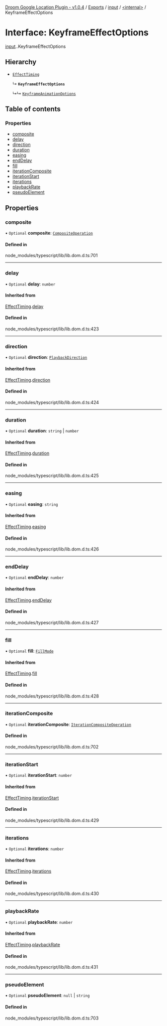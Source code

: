 [Droom Google Location Plugin - v1.0.4](../README.md) / [Exports](../modules.md) / [input](../modules/input.md) / [<internal\>](../modules/input._internal_.md) / KeyframeEffectOptions

# Interface: KeyframeEffectOptions

[input](../modules/input.md).[<internal>](../modules/input._internal_.md).KeyframeEffectOptions

## Hierarchy

- [`EffectTiming`](input._internal_.EffectTiming.md)

  ↳ **`KeyframeEffectOptions`**

  ↳↳ [`KeyframeAnimationOptions`](input._internal_.KeyframeAnimationOptions.md)

## Table of contents

### Properties

- [composite](input._internal_.KeyframeEffectOptions.md#composite)
- [delay](input._internal_.KeyframeEffectOptions.md#delay)
- [direction](input._internal_.KeyframeEffectOptions.md#direction)
- [duration](input._internal_.KeyframeEffectOptions.md#duration)
- [easing](input._internal_.KeyframeEffectOptions.md#easing)
- [endDelay](input._internal_.KeyframeEffectOptions.md#enddelay)
- [fill](input._internal_.KeyframeEffectOptions.md#fill)
- [iterationComposite](input._internal_.KeyframeEffectOptions.md#iterationcomposite)
- [iterationStart](input._internal_.KeyframeEffectOptions.md#iterationstart)
- [iterations](input._internal_.KeyframeEffectOptions.md#iterations)
- [playbackRate](input._internal_.KeyframeEffectOptions.md#playbackrate)
- [pseudoElement](input._internal_.KeyframeEffectOptions.md#pseudoelement)

## Properties

### composite

• `Optional` **composite**: [`CompositeOperation`](../modules/input._internal_.md#compositeoperation)

#### Defined in

node_modules/typescript/lib/lib.dom.d.ts:701

___

### delay

• `Optional` **delay**: `number`

#### Inherited from

[EffectTiming](input._internal_.EffectTiming.md).[delay](input._internal_.EffectTiming.md#delay)

#### Defined in

node_modules/typescript/lib/lib.dom.d.ts:423

___

### direction

• `Optional` **direction**: [`PlaybackDirection`](../modules/input._internal_.md#playbackdirection)

#### Inherited from

[EffectTiming](input._internal_.EffectTiming.md).[direction](input._internal_.EffectTiming.md#direction)

#### Defined in

node_modules/typescript/lib/lib.dom.d.ts:424

___

### duration

• `Optional` **duration**: `string` \| `number`

#### Inherited from

[EffectTiming](input._internal_.EffectTiming.md).[duration](input._internal_.EffectTiming.md#duration)

#### Defined in

node_modules/typescript/lib/lib.dom.d.ts:425

___

### easing

• `Optional` **easing**: `string`

#### Inherited from

[EffectTiming](input._internal_.EffectTiming.md).[easing](input._internal_.EffectTiming.md#easing)

#### Defined in

node_modules/typescript/lib/lib.dom.d.ts:426

___

### endDelay

• `Optional` **endDelay**: `number`

#### Inherited from

[EffectTiming](input._internal_.EffectTiming.md).[endDelay](input._internal_.EffectTiming.md#enddelay)

#### Defined in

node_modules/typescript/lib/lib.dom.d.ts:427

___

### fill

• `Optional` **fill**: [`FillMode`](../modules/input._internal_.md#fillmode)

#### Inherited from

[EffectTiming](input._internal_.EffectTiming.md).[fill](input._internal_.EffectTiming.md#fill)

#### Defined in

node_modules/typescript/lib/lib.dom.d.ts:428

___

### iterationComposite

• `Optional` **iterationComposite**: [`IterationCompositeOperation`](../modules/input._internal_.md#iterationcompositeoperation)

#### Defined in

node_modules/typescript/lib/lib.dom.d.ts:702

___

### iterationStart

• `Optional` **iterationStart**: `number`

#### Inherited from

[EffectTiming](input._internal_.EffectTiming.md).[iterationStart](input._internal_.EffectTiming.md#iterationstart)

#### Defined in

node_modules/typescript/lib/lib.dom.d.ts:429

___

### iterations

• `Optional` **iterations**: `number`

#### Inherited from

[EffectTiming](input._internal_.EffectTiming.md).[iterations](input._internal_.EffectTiming.md#iterations)

#### Defined in

node_modules/typescript/lib/lib.dom.d.ts:430

___

### playbackRate

• `Optional` **playbackRate**: `number`

#### Inherited from

[EffectTiming](input._internal_.EffectTiming.md).[playbackRate](input._internal_.EffectTiming.md#playbackrate)

#### Defined in

node_modules/typescript/lib/lib.dom.d.ts:431

___

### pseudoElement

• `Optional` **pseudoElement**: ``null`` \| `string`

#### Defined in

node_modules/typescript/lib/lib.dom.d.ts:703
